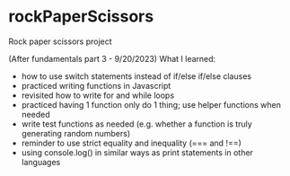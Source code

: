 # rockPaperScissors
Rock paper scissors project

(After fundamentals part 3 - 9/20/2023)
What I learned:
- how to use switch statements instead of if/else if/else clauses
- practiced writing functions in Javascript
- revisited how to write for and while loops
- practiced having 1 function only do 1 thing; use helper functions when needed
- write test functions as needed (e.g. whether a function is truly generating random numbers)
- reminder to use strict equality and inequality (=== and !==)
- using console.log() in similar ways as print statements in other languages
